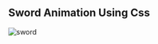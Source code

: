 ## Sword Animation Using Css

![sword](https://user-images.githubusercontent.com/49595005/225684064-d959a229-7da9-4769-b21e-3fbafb1e6f07.gif)

